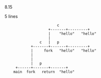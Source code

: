 8.15

5 lines


                            c
                        +-------+---------+
                        |    "hello"   "hello"
                        |    
                    c   |   p
                +-------+-------+---------+
                |     fork   "hello"   "hello"
                |
                |
                |   p   
         +------+-------+-------+
        main  fork   return  "hello"





